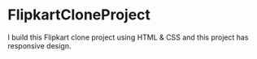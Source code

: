 # FlipkartCloneProject
I build this Flipkart clone project using HTML &amp; CSS and this project has responsive design.
